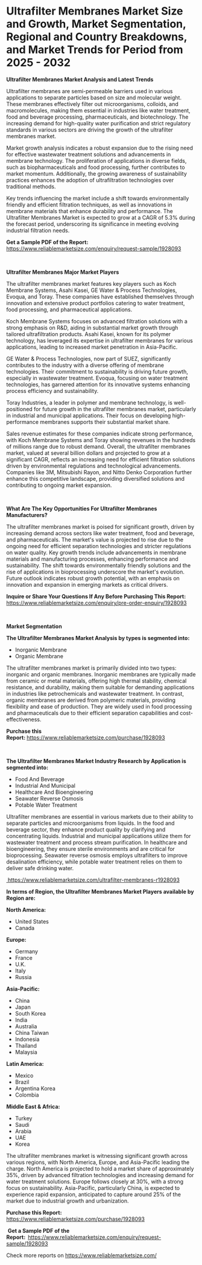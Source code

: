 <p><h1>Ultrafilter Membranes Market Size and Growth, Market Segmentation, Regional and Country Breakdowns, and Market Trends for Period from 2025 -  2032</h1></p><p><strong>Ultrafilter Membranes Market Analysis and Latest Trends</strong></p>
<p><p>Ultrafilter membranes are semi-permeable barriers used in various applications to separate particles based on size and molecular weight. These membranes effectively filter out microorganisms, colloids, and macromolecules, making them essential in industries like water treatment, food and beverage processing, pharmaceuticals, and biotechnology. The increasing demand for high-quality water purification and strict regulatory standards in various sectors are driving the growth of the ultrafilter membranes market.</p><p>Market growth analysis indicates a robust expansion due to the rising need for effective wastewater treatment solutions and advancements in membrane technology. The proliferation of applications in diverse fields, such as biopharmaceuticals and food processing, further contributes to market momentum. Additionally, the growing awareness of sustainability practices enhances the adoption of ultrafiltration technologies over traditional methods.</p><p>Key trends influencing the market include a shift towards environmentally friendly and efficient filtration techniques, as well as innovations in membrane materials that enhance durability and performance. The Ultrafilter Membranes Market is expected to grow at a CAGR of 5.3% during the forecast period, underscoring its significance in meeting evolving industrial filtration needs.</p></p>
<p><strong>Get a Sample PDF of the Report:&nbsp;</strong> <a href="https://www.reliablemarketsize.com/enquiry/request-sample/1928093?utm_campaign=1879&utm_medium=2&utm_source=Github&utm_content=ia&utm_term=30012025&utm_id=ultrafilter-membranes">https://www.reliablemarketsize.com/enquiry/request-sample/1928093</a></p>
<p>&nbsp;</p>
<p><strong>Ultrafilter Membranes Major Market Players</strong></p>
<p><p>The ultrafilter membranes market features key players such as Koch Membrane Systems, Asahi Kasei, GE Water & Process Technologies, Evoqua, and Toray. These companies have established themselves through innovation and extensive product portfolios catering to water treatment, food processing, and pharmaceutical applications.</p><p>Koch Membrane Systems focuses on advanced filtration solutions with a strong emphasis on R&D, aiding in substantial market growth through tailored ultrafiltration products. Asahi Kasei, known for its polymer technology, has leveraged its expertise in ultrafilter membranes for various applications, leading to increased market penetration in Asia-Pacific.</p><p>GE Water & Process Technologies, now part of SUEZ, significantly contributes to the industry with a diverse offering of membrane technologies. Their commitment to sustainability is driving future growth, especially in wastewater treatment. Evoqua, focusing on water treatment technologies, has garnered attention for its innovative systems enhancing process efficiency and sustainability.</p><p>Toray Industries, a leader in polymer and membrane technology, is well-positioned for future growth in the ultrafilter membranes market, particularly in industrial and municipal applications. Their focus on developing high-performance membranes supports their substantial market share.</p><p>Sales revenue estimates for these companies indicate strong performance, with Koch Membrane Systems and Toray showing revenues in the hundreds of millions range due to robust demand. Overall, the ultrafilter membranes market, valued at several billion dollars and projected to grow at a significant CAGR, reflects an increasing need for efficient filtration solutions driven by environmental regulations and technological advancements. Companies like 3M, Mitsubishi Rayon, and Nitto Denko Corporation further enhance this competitive landscape, providing diversified solutions and contributing to ongoing market expansion.</p></p>
<p>&nbsp;</p>
<p><strong>What Are The Key Opportunities For Ultrafilter Membranes Manufacturers?</strong></p>
<p><p>The ultrafilter membranes market is poised for significant growth, driven by increasing demand across sectors like water treatment, food and beverage, and pharmaceuticals. The market's value is projected to rise due to the ongoing need for efficient separation technologies and stricter regulations on water quality. Key growth trends include advancements in membrane materials and manufacturing processes, enhancing performance and sustainability. The shift towards environmentally friendly solutions and the rise of applications in bioprocessing underscore the market's evolution. Future outlook indicates robust growth potential, with an emphasis on innovation and expansion in emerging markets as critical drivers.</p></p>
<p><strong>Inquire or Share Your Questions If Any Before Purchasing This Report:</strong> <a href="https://www.reliablemarketsize.com/enquiry/pre-order-enquiry/1928093?utm_campaign=1879&utm_medium=2&utm_source=Github&utm_content=ia&utm_term=30012025&utm_id=ultrafilter-membranes">https://www.reliablemarketsize.com/enquiry/pre-order-enquiry/1928093</a></p>
<p>&nbsp;</p>
<p><strong>Market Segmentation</strong></p>
<p><strong>The Ultrafilter Membranes Market Analysis by types is segmented into:</strong></p>
<p><ul><li>Inorganic Membrane</li><li>Organic Membrane</li></ul></p>
<p><p>The ultrafilter membranes market is primarily divided into two types: inorganic and organic membranes. Inorganic membranes are typically made from ceramic or metal materials, offering high thermal stability, chemical resistance, and durability, making them suitable for demanding applications in industries like petrochemicals and wastewater treatment. In contrast, organic membranes are derived from polymeric materials, providing flexibility and ease of production. They are widely used in food processing and pharmaceuticals due to their efficient separation capabilities and cost-effectiveness.</p></p>
<p><strong>Purchase this Report:&nbsp;</strong><a href="https://www.reliablemarketsize.com/purchase/1928093?utm_campaign=1879&utm_medium=2&utm_source=Github&utm_content=ia&utm_term=30012025&utm_id=ultrafilter-membranes">https://www.reliablemarketsize.com/purchase/1928093</a></p>
<p>&nbsp;</p>
<p><strong>The Ultrafilter Membranes Market Industry Research by Application is segmented into:</strong></p>
<p><ul><li>Food And Beverage</li><li>Industrial And Municipal</li><li>Healthcare And Bioengineering</li><li>Seawater Reverse Osmosis</li><li>Potable Water Treatment</li></ul></p>
<p><p>Ultrafilter membranes are essential in various markets due to their ability to separate particles and microorganisms from liquids. In the food and beverage sector, they enhance product quality by clarifying and concentrating liquids. Industrial and municipal applications utilize them for wastewater treatment and process stream purification. In healthcare and bioengineering, they ensure sterile environments and are critical for bioprocessing. Seawater reverse osmosis employs ultrafilters to improve desalination efficiency, while potable water treatment relies on them to deliver safe drinking water.</p></p>
<p><a href="https://www.reliablemarketsize.com/ultrafilter-membranes-r1928093?utm_campaign=1879&utm_medium=2&utm_source=Github&utm_content=ia&utm_term=30012025&utm_id=ultrafilter-membranes">&nbsp;https://www.reliablemarketsize.com/ultrafilter-membranes-r1928093</a></p>
<p><strong>In terms of Region, the Ultrafilter Membranes Market Players available by Region are:</strong></p>
<p>
    <p> <strong> North America: </strong>
        <ul>
            <li>United States</li>
            <li>Canada</li>
        </ul>
        </p> 
    <p> <strong> Europe: </strong>
        <ul>
            <li>Germany</li>
            <li>France</li>
            <li>U.K.</li>
            <li>Italy</li>
            <li>Russia</li>
        </ul>
        </p> 
    <p> <strong> Asia-Pacific: </strong>
        <ul>
            <li>China</li>
            <li>Japan</li>
            <li>South Korea</li>
            <li>India</li>
            <li>Australia</li>
            <li>China Taiwan</li>
            <li>Indonesia</li>
            <li>Thailand</li>
            <li>Malaysia</li>
        </ul>
        </p> 
    <p> <strong> Latin America: </strong>
        <ul>
            <li>Mexico</li>
            <li>Brazil</li>
            <li>Argentina Korea</li>
            <li>Colombia</li>
        </ul>
        </p> 
    <p> <strong> Middle East & Africa: </strong>
        <ul>
            <li>Turkey</li>
            <li>Saudi</li>
            <li>Arabia</li>
            <li>UAE</li>
            <li>Korea</li>
        </ul>
    </p>
    </p>
<p><p>The ultrafilter membranes market is witnessing significant growth across various regions, with North America, Europe, and Asia-Pacific leading the charge. North America is projected to hold a market share of approximately 35%, driven by advanced filtration technologies and increasing demand for water treatment solutions. Europe follows closely at 30%, with a strong focus on sustainability. Asia-Pacific, particularly China, is expected to experience rapid expansion, anticipated to capture around 25% of the market due to industrial growth and urbanization.</p></p>
<p><strong>Purchase this Report: </strong><a href="https://www.reliablemarketsize.com/purchase/1928093?utm_campaign=1879&utm_medium=2&utm_source=Github&utm_content=ia&utm_term=30012025&utm_id=ultrafilter-membranes">https://www.reliablemarketsize.com/purchase/1928093</a></p>
<p>&nbsp;<strong>Get a Sample PDF of the Report:&nbsp;&nbsp;</strong><a href="https://www.reliablemarketsize.com/enquiry/request-sample/1928093?utm_campaign=1879&utm_medium=2&utm_source=Github&utm_content=ia&utm_term=30012025&utm_id=ultrafilter-membranes">https://www.reliablemarketsize.com/enquiry/request-sample/1928093</a></p>
<p><strong></strong></p>
<p>Check more reports on <a href="https://www.reliablemarketsize.com/?utm_campaign=1879&utm_medium=2&utm_source=Github&utm_content=ia&utm_term=30012025&utm_id=ultrafilter-membranes">https://www.reliablemarketsize.com/</a></p>